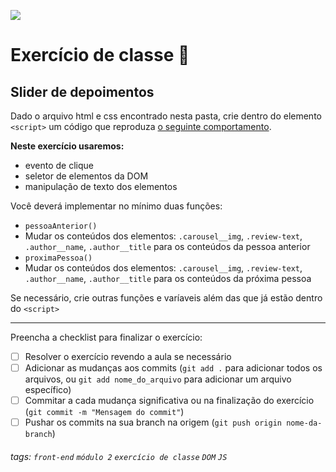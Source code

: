 ![](https://i.imgur.com/xG74tOh.png)

# Exercício de classe 🏫

## Slider de depoimentos

Dado o arquivo html e css encontrado nesta pasta, crie dentro do elemento `<script>` um código que reproduza [o seguinte comportamento](https://i.imgur.com/DGXHIw7.gif).

**Neste exercício usaremos:**
 - evento de clique
 - seletor de elementos da DOM
 - manipulação de texto dos elementos
 
Você deverá implementar no mínimo duas funções: 
 - `pessoaAnterior()` 
  - Mudar os conteúdos dos elementos: `.carousel__img`, `.review-text`, `.author__name`, `.author__title` para os conteúdos da pessoa anterior
 - `proximaPessoa()`
  - Mudar os conteúdos dos elementos: `.carousel__img`, `.review-text`, `.author__name`, `.author__title` para os conteúdos da próxima pessoa

Se necessário, crie outras funções e varíaveis além das que já estão dentro do `<script>`

---

Preencha a checklist para finalizar o exercício:

- [ ] Resolver o exercício revendo a aula se necessário
- [ ] Adicionar as mudanças aos commits (`git add .` para adicionar todos os arquivos, ou `git add nome_do_arquivo` para adicionar um arquivo específico)
- [ ] Commitar a cada mudança significativa ou na finalização do exercício (`git commit -m "Mensagem do commit"`)
- [ ] Pushar os commits na sua branch na origem (`git push origin nome-da-branch`)

###### tags: `front-end` `módulo 2` `exercício de classe` `DOM` `JS`
